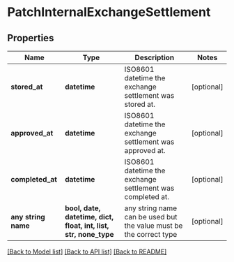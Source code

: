 # PatchInternalExchangeSettlement


## Properties
Name | Type | Description | Notes
------------ | ------------- | ------------- | -------------
**stored_at** | **datetime** | ISO8601 datetime the exchange settlement was stored at. | [optional] 
**approved_at** | **datetime** | ISO8601 datetime the exchange settlement was approved at. | [optional] 
**completed_at** | **datetime** | ISO8601 datetime the exchange settlement was completed at. | [optional] 
**any string name** | **bool, date, datetime, dict, float, int, list, str, none_type** | any string name can be used but the value must be the correct type | [optional]

[[Back to Model list]](../README.md#documentation-for-models) [[Back to API list]](../README.md#documentation-for-api-endpoints) [[Back to README]](../README.md)


